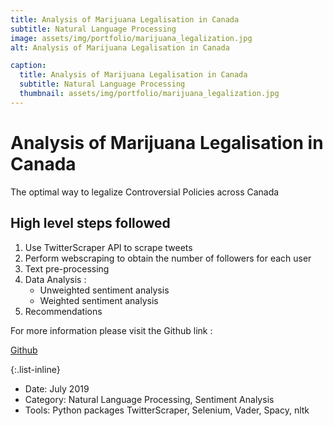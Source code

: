 ```yaml
---
title: Analysis of Marijuana Legalisation in Canada
subtitle: Natural Language Processing
image: assets/img/portfolio/marijuana_legalization.jpg
alt: Analysis of Marijuana Legalisation in Canada

caption:
  title: Analysis of Marijuana Legalisation in Canada
  subtitle: Natural Language Processing
  thumbnail: assets/img/portfolio/marijuana_legalization.jpg
---
```

# Analysis of Marijuana Legalisation in Canada

The optimal way to legalize Controversial Policies across Canada

## High level steps followed

1. Use TwitterScraper API to scrape tweets
2. Perform webscraping to obtain the number of followers for each user
3. Text pre-processing
4. Data Analysis :
    - Unweighted sentiment analysis
    - Weighted sentiment analysis
5. Recommendations

For more information please visit the Github link : 

[Github](https://github.com/abinavrameshs/Analysis-of-Marijuana-Legalisation-in-Canada)


{:.list-inline}
- Date: July 2019
- Category: Natural Language Processing, Sentiment Analysis
- Tools: Python packages TwitterScraper, Selenium, Vader, Spacy, nltk

